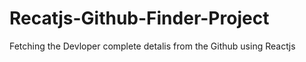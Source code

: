 # Recatjs-Github-Finder-Project
Fetching the Devloper complete detalis from the Github using Reactjs
